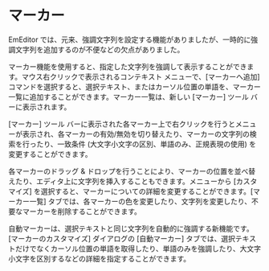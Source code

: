 # マーカー

EmEditor では、元来、強調文字列を設定する機能がありましたが、一時的に強調文字列を追加するのが不便などの欠点がありました。

マーカー機能を使用すると、指定した文字列を強調して表示することができます。マウス右クリックで表示されるコンテキスト メニューで、\[マーカーへ追加\] コマンドを選択すると、選択テキスト、またはカーソル位置の単語を、マーカー一覧に追加することができます。マーカー一覧は、新しい \[マーカー\] ツール バーに表示されます。

\[マーカー\] ツール バーに表示された各マーカー上で右クリックを行うとメニューが表示され、各マーカーの有効/無効を切り替えたり、マーカーの文字列の検索を行ったり、一致条件 (大文字小文字の区別、単語のみ、正規表現の使用) を変更することができます。

各マーカーのドラッグ & ドロップを行うことにより、マーカーの位置を並べ替えたり、エディタ上に文字列を挿入することもできます。メニューから \[カスタマイズ\] を選択すると、マーカーについての詳細を変更することができます。\[マーカー一覧\] タブでは、各マーカーの色を変更したり、文字列を変更したり、不要なマーカーを削除することができます。

自動マーカーは、選択テキストと同じ文字列を自動的に強調する新機能です。\[マーカーのカスタマイズ\] ダイアログの \[自動マーカー\] タブでは、選択テキストだけでなくカーソル位置の単語を取得したり、単語のみを強調したり、大文字小文字を区別するなどの詳細を指定することができます。
